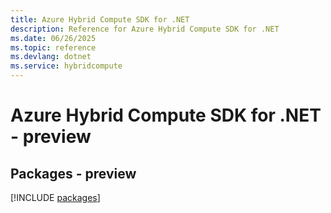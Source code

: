 ```yaml
---
title: Azure Hybrid Compute SDK for .NET
description: Reference for Azure Hybrid Compute SDK for .NET
ms.date: 06/26/2025
ms.topic: reference
ms.devlang: dotnet
ms.service: hybridcompute
---
```

# Azure Hybrid Compute SDK for .NET - preview
## Packages - preview
[!INCLUDE [packages](hybrid-compute-index.md)]